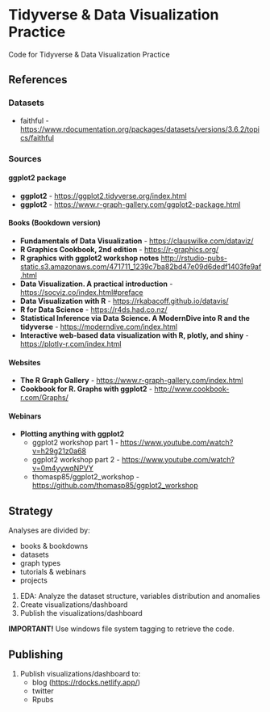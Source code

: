 # Tidyverse & Data Visualization Practice
Code for Tidyverse & Data Visualization Practice

## References

### Datasets
* faithful - https://www.rdocumentation.org/packages/datasets/versions/3.6.2/topics/faithful

### Sources
#### ggplot2 package
* **ggplot2** - https://ggplot2.tidyverse.org/index.html
* **ggplot2** - https://www.r-graph-gallery.com/ggplot2-package.html
#### Books (Bookdown version)
* **Fundamentals of Data Visualization** - https://clauswilke.com/dataviz/
* **R Graphics Cookbook, 2nd edition** - https://r-graphics.org/
* **R graphics with ggplot2 workshop notes** http://rstudio-pubs-static.s3.amazonaws.com/471711_1239c7ba82bd47e09d6dedf1403fe9af.html
* **Data Visualization. A practical introduction** - https://socviz.co/index.html#preface
* **Data Visualization with R** - https://rkabacoff.github.io/datavis/
* **R for Data Science** - https://r4ds.had.co.nz/
* **Statistical Inference via Data Science. A ModernDive into R and the tidyverse** - https://moderndive.com/index.html
* **Interactive web-based data visualization with R, plotly, and shiny** - https://plotly-r.com/index.html
#### Websites
* **The R Graph Gallery** - https://www.r-graph-gallery.com/index.html
* **Cookbook for R. Graphs with ggplot2** - http://www.cookbook-r.com/Graphs/
#### Webinars
* **Plotting anything with ggplot2**
    + ggplot2 workshop part 1 - https://www.youtube.com/watch?v=h29g21z0a68 
    + ggplot2 workshop part 2 - https://www.youtube.com/watch?v=0m4yywqNPVY
    + thomasp85/ggplot2_workshop - https://github.com/thomasp85/ggplot2_workshop

## Strategy
Analyses are divided by:  
* books & bookdowns
* datasets
* graph types
* tutorials & webinars
* projects

1. EDA: Analyze the dataset structure, variables distribution and anomalies  
2. Create visualizations/dashboard
3. Publish the visualizations/dashboard

**IMPORTANT!** Use windows file system tagging to retrieve the code. 

## Publishing
1. Publish visualizations/dashboard to:
    + blog (https://rdocks.netlify.app/)
    + twitter
    + Rpubs



